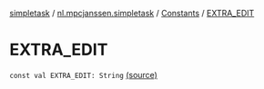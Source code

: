 [simpletask](../../index.md) / [nl.mpcjanssen.simpletask](../index.md) / [Constants](index.md) / [EXTRA_EDIT](.)

# EXTRA_EDIT

`const val EXTRA_EDIT: String` [(source)](https://github.com/mpcjanssen/simpletask-android/blob/master/src/main/java/nl/mpcjanssen/simpletask/Constants.kt#L61)